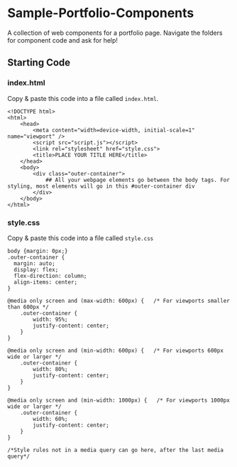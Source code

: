 # Sample-Portfolio-Components
A collection of web components for a portfolio page. Navigate the folders for component code and ask for help!

## Starting Code
### index.html
Copy & paste this code into a file called `index.html`.
```
<!DOCTYPE html>
<html>
    <head>
        <meta content="width=device-width, initial-scale=1" name="viewport" />
        <script src="script.js"></script>
        <link rel="stylesheet" href="style.css">
        <title>PLACE YOUR TITLE HERE</title>
    </head>
    <body>
        <div class="outer-container">
            ## All your webpage elements go between the body tags. For styling, most elements will go in this #outer-container div
        </div>
    </body>
</html>
```
### style.css
Copy & paste this code into a file called `style.css`
```
body {margin: 0px;}
.outer-container {
  margin: auto;
  display: flex;
  flex-direction: column;
  align-items: center;
} 

@media only screen and (max-width: 600px) {   /* For viewports smaller than 600px */
    .outer-container {
        width: 95%;
        justify-content: center;
    }
}

@media only screen and (min-width: 600px) {   /* For viewports 600px wide or larger */
    .outer-container {
        width: 80%;
        justify-content: center;
    }
}

@media only screen and (min-width: 1000px) {   /* For viewports 1000px wide or larger */
    .outer-container {
        width: 60%;
        justify-content: center;
    }
}

/*Style rules not in a media query can go here, after the last media query*/
```
